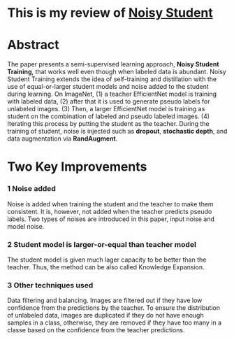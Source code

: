 # This is my review of [Noisy Student](https://arxiv.org/abs/1911.04252)

# Abstract 

The paper presents a semi-supervised learning approach, **Noisy Student Training**, that works well even though when labeled data is abundant. Noisy Student Training extends the idea of self-training and distillation with the use of equal-or-larger student models and noise added to the student during learning. On ImageNet, (1) a teacher EfficientNet model is training with labeled data, (2) after that it is used to generate pseudo labels for unlabeled images. (3) Then, a larger EfficientNet model is training as student on the combination of labeled and pseudo labeled images. (4) Iterating this process by putting the student as the teacher. During the training of student, noise is injected such as **dropout**, **stochastic depth**, and data augmentation via **RandAugment**. 

# Two Key Improvements 

### 1 Noise added 

Noise is added when training the student and the teacher to make them consistent. It is, however, not added when the teacher predicts pseudo labels. Two types of noises are introduced in this paper, input noise and model noise. 

### 2 Student model is larger-or-equal than teacher model

The student model is given much lager capacity to be better than the teacher. Thus, the method can be also called Knowledge Expansion. 

### 3 Other techniques used 

Data filtering and balancing. Images are filtered out if they have low confidence from the predictions by the teacher. To ensure the distribution of unlabeled data, images are duplicated if they do not have enough samples in a class, otherwise, they are removed if they have too many in a classe based on the confidence from the teacher predictions. 
  
